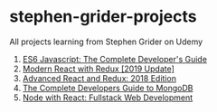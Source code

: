 # stephen-grider-projects
All projects learning from Stephen Grider on Udemy

1) <a href="https://www.udemy.com/share/1000HyBUMZeFhWQHQ=/">ES6 Javascript: The Complete Developer's Guide</a>
2) <a href="https://www.udemy.com/share/1000dWBUMZeFhWQHQ=/">Modern React with Redux [2019 Update]</a>
3) <a href="https://www.udemy.com/share/1013tyBUMZeFhWQHQ=/">Advanced React and Redux: 2018 Edition</a>
4) <a href="https://www.udemy.com/share/10013mBUMZeFhWQHQ=/">The Complete Developers Guide to MongoDB</a>
5) <a href="https://www.udemy.com/share/1000DoBUMZeFhWQHQ=/">Node with React: Fullstack Web Development</a>


